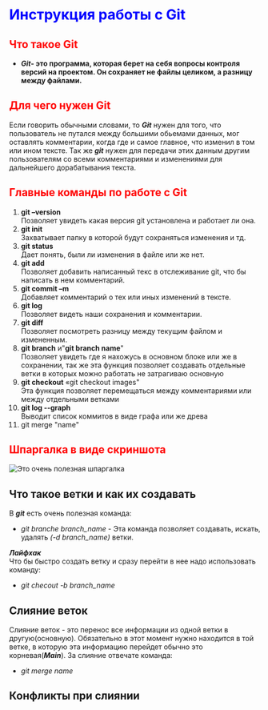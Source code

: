 # <span style="color:blue">Инструкция работы с Git</span>

## <span style="color:red">Что такое  Git</span>
* **_Git_- это программа, которая берет на себя вопросы контроля версий на проектом. Он сохраняет не файлы целиком, а разницу между файлами.**

## <span style="color:red">Для чего нужен Git</span>
 Если говорить обычными словами, то **_Git_** нужен для того, что пользователь не путался между большими обьемами данных, мог оставлять комментарии, когда где и самое главное, что изменил в том или ином тексте. Так же **_git_** нужен для передачи этих данным другим пользователям со всеми комментариями и изменениями для дальнейшего дорабатывания текста.
## <span style="color:red">Главные команды по работе с Git</span>
1. **git –version**  
Позволяет увидеть какая версия git установлена и работает ли она.
2. **git init**  
Захватывает папку в которой будут сохраняться изменения и тд.
3. **git status**  
Дает понять, были ли изменения в файле или же нет.
4. **git add**  
Позволяет добавить написанный текс в отслеживание git, что бы написать в нем комментарий.
5. **git commit –m**  
Добавляет комментарий  о тех или иных изменений в тексте.
6. **git log**  
Позволяет видеть наши сохранения и комментарии.
7. **git diff**  
Позволяет посмотреть разницу между текущим файлом и измененным.
8. **git branch** и"**git branch name**"  
Позволяет увидеть где я нахожусь в основном блоке или же в сохранении, так же эта функция позволяет создавать отдельные ветки в которых можно работать не затрагиваю основную
9. **git checkout** «git checkout images"  
Эта функция позволяет перемещаться между комментариями или  между отдельными ветками
10. **git log --graph**  
Выводит список коммитов в виде графа или же древа
11. git merge "name" 


## <span style="color:red">Шпаргалка в виде скриншота</span>
![Это очень полезная шпаргалка](opera_GK9aLIu3Sa.png)

## Что такое ветки и как их создавать
В **_git_** есть очень полезная команда:
* *git branche branch_name* - Эта команда позволяет создавать, искать, удалять *(-d branch_name)* ветки.

**_Лайфхак_**   
Что бы быстро создать ветку и сразу перейти в нее надо использовать команду:
* *git checout -b branch_name* 


## Слияние веток 
Слияние веток - это перенос все информации из одной ветки в другую(основную). Обязательно в этот момент нужно находится в той ветке, в которую эта информацию перейдет обычно это корневая(**_Main_**). За слияние отвечате команда:  
* *_git merge name_*

## Конфликты при слиянии